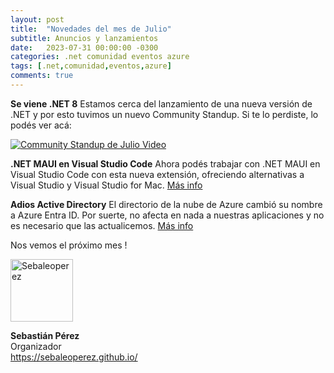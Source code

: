 ```yaml
---
layout: post
title:  "Novedades del mes de Julio"
subtitle: Anuncios y lanzamientos
date:   2023-07-31 00:00:00 -0300
categories: .net comunidad eventos azure
tags: [.net,comunidad,eventos,azure]
comments: true
---
```


**Se viene .NET 8**
Estamos cerca del lanzamiento de una nueva versión de .NET y por esto tuvimos un nuevo Community Standup. Si te lo perdiste, lo podés ver acá:

[![Community Standup de Julio Video](https://img.youtube.com/vi/lr_nbGWzhX4/0.jpg)](https://www.youtube.com/watch?v=lr_nbGWzhX4)

**.NET MAUI en Visual Studio Code**
Ahora podés trabajar con .NET MAUI en Visual Studio Code con esta nueva extensión, ofreciendo alternativas a Visual Studio y Visual Studio for Mac. [Más info](https://devblogs.microsoft.com/visualstudio/announcing-the-dotnet-maui-extension-for-visual-studio-code/?WT.mc_id=DT-MVP-5003354)

**Adios Active Directory**
El directorio de la nube de Azure cambió su nombre a Azure Entra ID. Por suerte, no afecta en nada a nuestras aplicaciones y no es necesario que las actualicemos. [Más info](https://devblogs.microsoft.com/identity/aad-rebrand?WT.mc_id=DT-MVP-5003354)

Nos vemos el próximo mes !

<img src="https://sebaleoperez.github.io/assets/img/sebaleoperez.png" alt="Sebaleoperez" style="width:100px;"/>

**Sebastián Pérez**  
Organizador  
<https://sebaleoperez.github.io/>